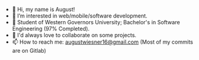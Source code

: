 - 👋 Hi, my name is August!
- 👀 I’m interested in web/mobile/software development.
- 🌱 Student of Western Governors University; Bachelor's in Software Engineering (97% Completed).
- 💞️ I'd always love to collaborate on some projects.
- 📫 How to reach me: augustwiesner16@gmail.com
(Most of my commits are on Gitlab)
